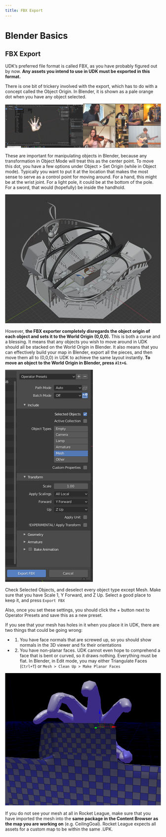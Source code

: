```yaml
---
title: FBX Export
---
```

# Blender Basics

## FBX Export

UDK’s preferred file format is called FBX, as you have probably figured out by now. **Any assets you intend to use in UDK must be exported in this format.**

There is one bit of trickery involved with the export, which has to do with a concept called the Object Origin. In Blender, it is shown as a pale orange dot when you have any object selected.

<img src='../../.vuepress/public/images/image141.png' title="The pale orange dot"></img>

These are important for manipulating objects in Blender, because any transformation in Object Mode will treat this as the center point. To move this dot, you have a few options under Object > Set Origin (while in Object mode). Typically you want to put it at the location that makes the most sense to serve as a control point for moving around. For a hand, this might be at the wrist joint. For a light pole, it could be at the bottom of the pole. For a sword, that would (hopefully) be inside the handhold.

<img src='../../.vuepress/public/images/05_fbx_rfh.png' title="Ranked Fr*ckin Hoops Stadium yo"></img>

However, **the FBX exporter completely disregards the object origin of each object and sets it to the World Origin (0,0,0).** This is both a curse and a blessing. It means that any objects you wish to move around in UDK should all be stacked on the World Origin in Blender. It also means that you can effectively build your map in Blender, export all the pieces, and then move them all to (0,0,0) in UDK to achieve the same layout instantly. **To move an object to the World Origin in Blender, press `Alt+G`**.

<Badge text="important" type="tip"/>
<img src='../../.vuepress/public/images/image191.png' title="Rocketball Preset"></img>

Check Selected Objects, and deselect every object type except Mesh. Make sure that you have Scale 1, Y Forward, and Z Up. Select a good place to keep it, and press `Export FBX`

Also, once you set these settings, you should click the + button next to Operator Presets and save this as a new preset.

If you see that your mesh has holes in it when you place it in UDK, there are two things that could be going wrong:

* 1) You have face normals that are screwed up, so you should show normals in the 3D viewer and fix their orientations
* 2) You have non-planar faces. UDK cannot even hope to comprehend a face that is bent or curved, so it draws nothing. Everything must be flat. In Blender, in Edit mode, you may either Triangulate Faces (`Ctrl+T`) or `Mesh > Clean Up > Make Planar Faces`

<img src='../../.vuepress/public/images/image69.png' title="Caption"></img>

<Badge text="important" type="tip"/> If you do not see your mesh at all in Rocket League, make sure that you have imported the mesh into the <b>same package in the Content Browser as the map you are working on</b> (e.g. CeilingGoal). Rocket League expects all assets for a custom map to be within the same .UPK.